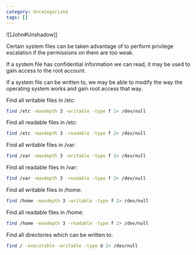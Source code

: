 ```yaml
---
category: Uncategorized
tags: []
---
```

![[John#Unshadow]]

Certain system files can be taken advantage of to perform privilege escalation if the permissions on them are too weak.

If a system file has confidential information we can read, it may be used to gain access to the root account.

If a system file can be written to, we may be able to modify the way the operating system works and gain root access that way.

Find all writable files in /etc:
```bash - target
find /etc -maxdepth 3 -writable -type f 2> /dev/null
```

Find all readable files in /etc:
```bash - target
find /etc -maxdepth 3 -readable -type f 2> /dev/null
```

Find all writable files in /var:
```bash - target
find /var -maxdepth 3 -writable -type f 2> /dev/null
```

Find all readable files in /var:
```bash - target
find /var -maxdepth 3 -readable -type f 2> /dev/null
```

Find all writable files in /home:
```bash - target
find /home -maxdepth 3 -writable -type f 2> /dev/null
```

Find all readable files in /home:
```bash - target
find /home -maxdepth 3 -readable -type f 2> /dev/null
```


Find all directories which can be written to:
```bash - target
find / -executable -writable -type d 2> /dev/null
```